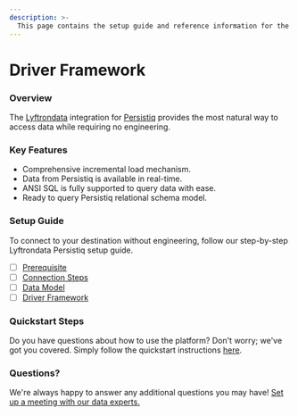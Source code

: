 ```yaml
---
description: >-
  This page contains the setup guide and reference information for the Persistiq source connector.
---
```


# Driver Framework

### Overview

The [Lyftrondata](https://www.lyftrondata.com/) integration for [Persistiq](None) provides the most natural way to access data while requiring no engineering.

### Key Features

* Comprehensive incremental load mechanism.
* Data from Persistiq is available in real-time.&#x20;
* ANSI SQL is fully supported to query data with ease.
* Ready to query Persistiq relational schema model.

### Setup Guide

To connect to your destination without engineering, follow our step-by-step Lyftrondata Persistiq setup guide.

* [ ] [Prerequisite](../prerequisite.md)
* [ ] [Connection Steps](../connection-steps.md)
* [ ] [Data Model](../data-model/erd.md)
* [ ] [Driver Framework](../driver-framework/)

### Quickstart Steps

Do you have questions about how to use the platform? Don't worry; we've got you covered. Simply follow the quickstart instructions [here](../driver-framework/README.md).

### Questions? <a href="#questions" id="questions"></a>

We're always happy to answer any additional questions you may have! [Set up a meeting with our data experts.](https://www.lyftrondata.com/book-a-meeting/)


